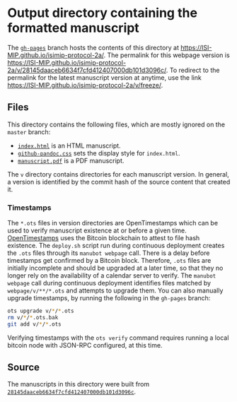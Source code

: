 # Output directory containing the formatted manuscript

The [`gh-pages`](https://github.com/ISI-MIP/isimip-protocol-2a/tree/gh-pages) branch hosts the contents of this directory at https://ISI-MIP.github.io/isimip-protocol-2a/.
The permalink for this webpage version is https://ISI-MIP.github.io/isimip-protocol-2a/v/28145daaceb6634f7cfd412407000db101d3096c/.
To redirect to the permalink for the latest manuscript version at anytime, use the link https://ISI-MIP.github.io/isimip-protocol-2a/v/freeze/.

## Files

This directory contains the following files, which are mostly ignored on the `master` branch:

+ [`index.html`](index.html) is an HTML manuscript.
+ [`github-pandoc.css`](github-pandoc.css) sets the display style for `index.html`.
+ [`manuscript.pdf`](manuscript.pdf) is a PDF manuscript.

The `v` directory contains directories for each manuscript version.
In general, a version is identified by the commit hash of the source content that created it.

### Timestamps

The `*.ots` files in version directories are OpenTimestamps which can be used to verify manuscript existence at or before a given time.
[OpenTimestamps](https://opentimestamps.org/) uses the Bitcoin blockchain to attest to file hash existence.
The `deploy.sh` script run during continuous deployment creates the `.ots` files through its `manubot webpage` call.
There is a delay before timestamps get confirmed by a Bitcoin block.
Therefore, `.ots` files are initially incomplete and should be upgraded at a later time, so that they no longer rely on the availability of a calendar server to verify.
The `manubot webpage` call during continuous deployment identifies files matched by `webpage/v/**/*.ots` and attempts to upgrade them.
You can also manually upgrade timestamps, by running the following in the `gh-pages` branch:

```sh
ots upgrade v/*/*.ots
rm v/*/*.ots.bak
git add v/*/*.ots
```

Verifying timestamps with the `ots verify` command requires running a local bitcoin node with JSON-RPC configured, at this time.

## Source

The manuscripts in this directory were built from
[`28145daaceb6634f7cfd412407000db101d3096c`](https://github.com/ISI-MIP/isimip-protocol-2a/commit/28145daaceb6634f7cfd412407000db101d3096c).

